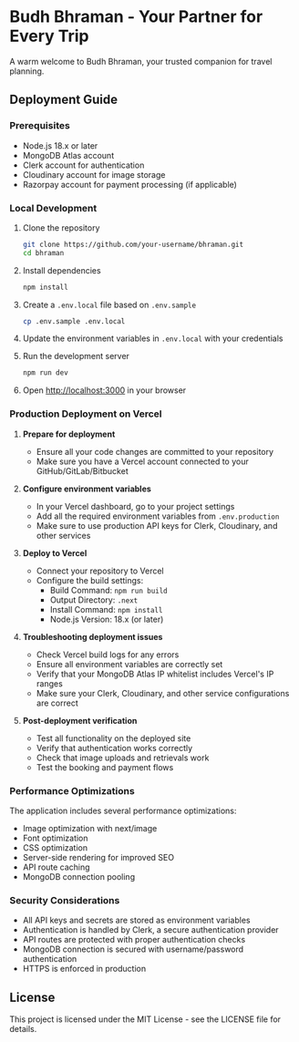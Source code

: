 # Budh Bhraman - Your Partner for Every Trip

A warm welcome to Budh Bhraman, your trusted companion for travel planning.

## Deployment Guide

### Prerequisites

- Node.js 18.x or later
- MongoDB Atlas account
- Clerk account for authentication
- Cloudinary account for image storage
- Razorpay account for payment processing (if applicable)

### Local Development

1. Clone the repository
   ```bash
   git clone https://github.com/your-username/bhraman.git
   cd bhraman
   ```

2. Install dependencies
   ```bash
   npm install
   ```

3. Create a `.env.local` file based on `.env.sample`
   ```bash
   cp .env.sample .env.local
   ```

4. Update the environment variables in `.env.local` with your credentials

5. Run the development server
   ```bash
   npm run dev
   ```

6. Open [http://localhost:3000](http://localhost:3000) in your browser

### Production Deployment on Vercel

1. **Prepare for deployment**
   - Ensure all your code changes are committed to your repository
   - Make sure you have a Vercel account connected to your GitHub/GitLab/Bitbucket

2. **Configure environment variables**
   - In your Vercel dashboard, go to your project settings
   - Add all the required environment variables from `.env.production`
   - Make sure to use production API keys for Clerk, Cloudinary, and other services

3. **Deploy to Vercel**
   - Connect your repository to Vercel
   - Configure the build settings:
     - Build Command: `npm run build`
     - Output Directory: `.next`
     - Install Command: `npm install`
     - Node.js Version: 18.x (or later)

4. **Troubleshooting deployment issues**
   - Check Vercel build logs for any errors
   - Ensure all environment variables are correctly set
   - Verify that your MongoDB Atlas IP whitelist includes Vercel's IP ranges
   - Make sure your Clerk, Cloudinary, and other service configurations are correct

5. **Post-deployment verification**
   - Test all functionality on the deployed site
   - Verify that authentication works correctly
   - Check that image uploads and retrievals work
   - Test the booking and payment flows

### Performance Optimizations

The application includes several performance optimizations:

- Image optimization with next/image
- Font optimization
- CSS optimization
- Server-side rendering for improved SEO
- API route caching
- MongoDB connection pooling

### Security Considerations

- All API keys and secrets are stored as environment variables
- Authentication is handled by Clerk, a secure authentication provider
- API routes are protected with proper authentication checks
- MongoDB connection is secured with username/password authentication
- HTTPS is enforced in production

## License

This project is licensed under the MIT License - see the LICENSE file for details.
